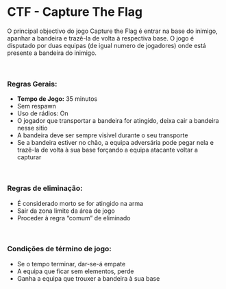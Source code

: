 # CTF - Capture The Flag

O principal objectivo do jogo Capture the Flag é entrar na base do inimigo, apanhar a bandeira e trazê-la de volta à respectiva base. O jogo é disputado por duas equipas (de igual numero de jogadores) onde está presente a bandeira do inimigo.


<br>

### Regras Gerais:

 * **Tempo de Jogo:** 35 minutos
 * Sem respawn
 * Uso de rádios: On
 * O jogador que transportar a bandeira for atingido, deixa cair a bandeira nesse sitio
 * A bandeira deve ser sempre visivel durante o seu transporte
 * Se a bandeira estiver no chão, a equipa adversária pode pegar nela e trazê-la de volta à sua base forçando a equipa atacante voltar a capturar

<br>

### Regras de eliminação:

 * É considerado morto se for atingido na arma
 * Sair da zona limite da área de jogo
 * Proceder à regra “comum” de eliminado


<br>

### Condições de término de jogo:

 * Se o tempo terminar, dar-se-á empate
 * A equipa que ficar sem elementos, perde
 * Ganha a equipa que trouxer a bandeira à sua base

